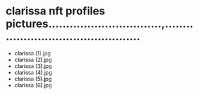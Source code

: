 # clarissa nft profiles pictures................................,..............................................
- clarissa (1).jpg
- clarissa (2).jpg
- clarissa (3).jpg
- clarissa (4).jpg
- clarissa (5).jpg
- clarissa (6).jpg
